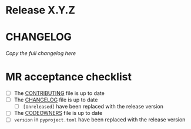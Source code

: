 # Release X.Y.Z

# CHANGELOG

_Copy the full changelog here_

# MR acceptance checklist

- [ ] The [CONTRIBUTING][contributing-manifest] file is up to date
- [ ] The [CHANGELOG][changelog] file is up to date
  - [ ] `[Unreleased]` have been replaced with the release version
- [ ] The [CODEOWNERS][codeowners] file is up to date
- [ ] `version` in `pyproject.toml` have been replaced with the release version

<!-- Links -->

[pylint]: https://pylint.pycqa.org/

[contributing-manifest]: CONTRIBUTING.md
[changelog]: CHANGELOG.md
[codeowners]: .gitlab/CODEOWNERS